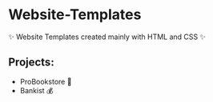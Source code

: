 # Website-Templates
✨ Website Templates created mainly with HTML and CSS ✨

## Projects:
- ProBookstore 📙
- Bankist 💰
